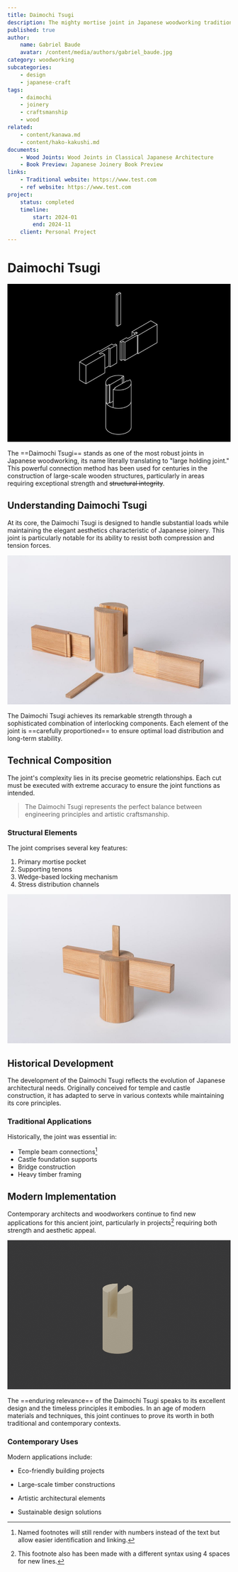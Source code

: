 ```yaml
---
title: Daimochi Tsugi
description: The mighty mortise joint in Japanese woodworking tradition
published: true
author:
    name: Gabriel Baude
    avatar: /content/media/authors/gabriel_baude.jpg
category: woodworking
subcategories:
    - design
    - japanese-craft
tags:
    - daimochi
    - joinery
    - craftsmanship
    - wood
related:
    - content/kanawa.md
    - content/hako-kakushi.md
documents:
    - Wood Joints: Wood Joints in Classical Japanese Architecture
    - Book Preview: Japanese Joinery Book Preview
links:
    - Traditional website: https://www.test.com
    - ref website: https://www.test.com
project:
    status: completed
    timeline:
        start: 2024-01
        end: 2024-11
    client: Personal Project
---
```


# Daimochi Tsugi

![Daimochi joint overview](media/daimochi0.jpg "cover")

The ==Daimochi Tsugi== stands as one of the most robust joints in Japanese woodworking, its name literally translating to "large holding joint." This powerful connection method has been used for centuries in the construction of large-scale wooden structures, particularly in areas requiring exceptional strength and ~~structural integrity~~.

## Understanding Daimochi Tsugi

At its core, the Daimochi Tsugi is designed to handle substantial loads while maintaining the elegant aesthetics characteristic of Japanese joinery. This joint is particularly notable for its ability to resist both compression and tension forces.

![Joint mechanics](media/daimochi1.jpg)

The Daimochi Tsugi achieves its remarkable strength through a sophisticated combination of interlocking components. Each element of the joint is ==carefully proportioned== to ensure optimal load distribution and long-term stability.

## Technical Composition

The joint's complexity lies in its precise geometric relationships. Each cut must be executed with extreme accuracy to ensure the joint functions as intended.

> The Daimochi Tsugi represents the perfect balance between engineering principles and artistic craftsmanship.

### Structural Elements

The joint comprises several key features:

1. Primary mortise pocket
2. Supporting tenons
3. Wedge-based locking mechanism
4. Stress distribution channels

![Detailed joint sections](media/daimochi2.jpg)

## Historical Development

The development of the Daimochi Tsugi reflects the evolution of Japanese architectural needs. Originally conceived for temple and castle construction, it has adapted to serve in various contexts while maintaining its core principles.

### Traditional Applications

Historically, the joint was essential in:
- Temple beam connections[^1]
- Castle foundation supports
- Bridge construction
- Heavy timber framing

## Modern Implementation

Contemporary architects and woodworkers continue to find new applications for this ancient joint, particularly in projects[^2] requiring both strength and aesthetic appeal.

![Modern applications](media/daimochi3.gif)

The ==enduring relevance== of the Daimochi Tsugi speaks to its excellent design and the timeless principles it embodies. In an age of modern materials and techniques, this joint continues to prove its worth in both traditional and contemporary contexts.

### Contemporary Uses

Modern applications include:
- Eco-friendly building projects
- Large-scale timber constructions
- Artistic architectural elements
- Sustainable design solutions


    [^1]: Named footnotes will still render with numbers instead of the text but allow easier identification and linking.  

    [^2]: This footnote also has been made with a different syntax using 4 spaces for new lines.
